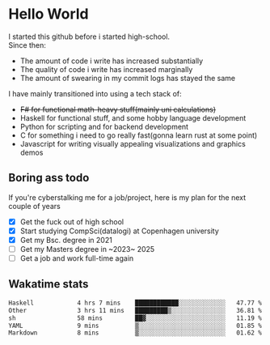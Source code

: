 # Hello World

I started this github before i started high-school.  
Since then:
- The amount of code i write has increased substantially
- The quality of code i write has increased marginally
- The amount of swearing in my commit logs has stayed the same

I have mainly transitioned into using a tech stack of:
- ~~F# for functional math-heavy stuff(mainly uni calculations)~~
- Haskell for functional stuff, and some hobby language development
- Python for scripting and for backend development
- C for something i need to go really fast(gonna learn rust at some point)
- Javascript for writing visually appealing visualizations and graphics demos

## Boring ass todo
If you're cyberstalking me for a job/project, here is my plan for the next couple of years
- [x] Get the fuck out of high school
- [x] Start studying CompSci(datalogi) at Copenhagen university
- [x] Get my Bsc. degree in 2021
- [ ] Get my Masters degree in ~2023~ 2025
- [ ] Get a job and work full-time again

## Wakatime stats
<!--START_SECTION:waka-->

```txt
Haskell            4 hrs 7 mins    ████████████░░░░░░░░░░░░░   47.77 %
Other              3 hrs 11 mins   █████████▒░░░░░░░░░░░░░░░   36.81 %
sh                 58 mins         ██▓░░░░░░░░░░░░░░░░░░░░░░   11.19 %
YAML               9 mins          ▒░░░░░░░░░░░░░░░░░░░░░░░░   01.85 %
Markdown           8 mins          ▒░░░░░░░░░░░░░░░░░░░░░░░░   01.62 %
```

<!--END_SECTION:waka-->
